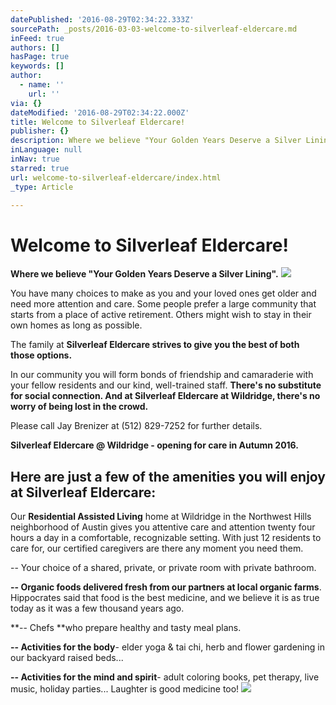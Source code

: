 ```yaml
---
datePublished: '2016-08-29T02:34:22.333Z'
sourcePath: _posts/2016-03-03-welcome-to-silverleaf-eldercare.md
inFeed: true
authors: []
hasPage: true
keywords: []
author:
  - name: ''
    url: ''
via: {}
dateModified: '2016-08-29T02:34:22.000Z'
title: Welcome to Silverleaf Eldercare!
publisher: {}
description: Where we believe "Your Golden Years Deserve a Silver Lining".
inLanguage: null
inNav: true
starred: true
url: welcome-to-silverleaf-eldercare/index.html
_type: Article

---
```

# Welcome to Silverleaf Eldercare!

**Where we believe "Your Golden Years Deserve a Silver Lining".**
![](https://s3-us-west-2.amazonaws.com/the-grid-img/p/8ddff1c8eb6f4ed699a36d7e2e84d5fa69b208e6.jpg)

You have many choices to make as you and your loved ones get older and need more attention and care. Some people prefer a large community that starts from a place of active retirement. Others might wish to stay in their own homes as long as possible.

The family at **Silverleaf Eldercare strives to give you the best of both those options.**

In our community you will form bonds of friendship and camaraderie with your fellow residents and our kind, well-trained staff. **There's no substitute for social connection. And at Silverleaf Eldercare at Wildridge, there's no worry of being lost in the crowd.**

Please call Jay Brenizer at (512) 829-7252 for further details.

**Silverleaf Eldercare @ Wildridge - opening for care in Autumn 2016\.**

## Here are just a few of the amenities you will enjoy at Silverleaf Eldercare:

Our **Residential Assisted Living** home at Wildridge in the Northwest Hills neighborhood of Austin gives you attentive care and attention twenty four hours a day in a comfortable, recognizable setting. With just 12 residents to care for, our certified caregivers are there any moment you need them.

-- Your choice of a shared, private, or private room with private bathroom.

**-- Organic foods delivered fresh from our partners at local organic farms**. Hippocrates said that food is the best medicine, and we believe it is as true today as it was a few thousand years ago.

**-- Chefs **who prepare healthy and tasty meal plans.

**-- Activities for the body**- elder yoga & tai chi, herb and flower gardening in our backyard raised beds...

**-- Activities for the mind and spirit**- adult coloring books, pet therapy, live music, holiday parties... Laughter is good medicine too!
![](https://s3-us-west-2.amazonaws.com/the-grid-img/p/b8901b26941bc7d0e008c66ed15e2e000a8801f5.jpg)